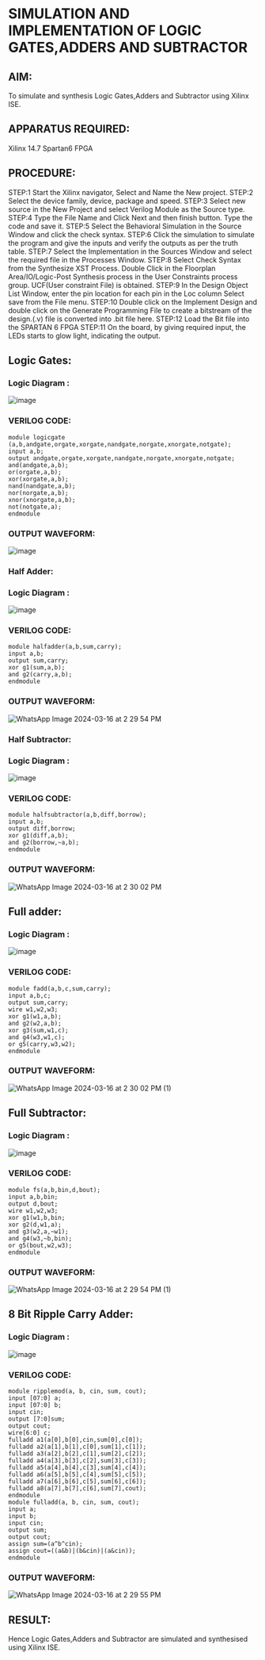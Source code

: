 # SIMULATION AND IMPLEMENTATION OF LOGIC GATES,ADDERS AND SUBTRACTOR 
## AIM:
To simulate and synthesis Logic Gates,Adders and Subtractor using Xilinx ISE.

## APPARATUS REQUIRED: 
Xilinx 14.7 Spartan6 FPGA

## PROCEDURE: 
STEP:1 Start the Xilinx navigator, Select and Name the New project. STEP:2 Select the device family, device, package and speed. STEP:3 Select new source in the New Project and select Verilog Module as the Source type. STEP:4 Type the File Name and Click Next and then finish button. Type the code and save it. STEP:5 Select the Behavioral Simulation in the Source Window and click the check syntax. STEP:6 Click the simulation to simulate the program and give the inputs and verify the outputs as per the truth table. STEP:7 Select the Implementation in the Sources Window and select the required file in the Processes Window. STEP:8 Select Check Syntax from the Synthesize XST Process. Double Click in the Floorplan Area/IO/Logic-Post Synthesis process in the User Constraints process group. UCF(User constraint File) is obtained. STEP:9 In the Design Object List Window, enter the pin location for each pin in the Loc column Select save from the File menu. STEP:10 Double click on the Implement Design and double click on the Generate Programming File to create a bitstream of the design.(.v) file is converted into .bit file here. STEP:12 Load the Bit file into the SPARTAN 6 FPGA STEP:11 On the board, by giving required input, the LEDs starts to glow light, indicating the output.


## Logic Gates:
### Logic Diagram :
![image](https://github.com/navaneethans/VLSI-LAB-EXPERIMENTS/assets/6987778/ee17970c-3ac9-4603-881b-88e2825f41a4)

### VERILOG CODE:
```
module logicgate (a,b,andgate,orgate,xorgate,nandgate,norgate,xnorgate,notgate);
input a,b;  
output andgate,orgate,xorgate,nandgate,norgate,xnorgate,notgate;
and(andgate,a,b);
or(orgate,a,b);
xor(xorgate,a,b);
nand(nandgate,a,b); 
nor(norgate,a,b);
xnor(xnorgate,a,b);
not(notgate,a);
endmodule
```

### OUTPUT WAVEFORM:
![image](https://github.com/DSVishal0407/VLSI-LAB-EXP-1/assets/163637297/b06bb643-591f-418c-bae7-6654d045421d)

### Half Adder:

### Logic Diagram :
![image](https://github.com/navaneethans/VLSI-LAB-EXPERIMENTS/assets/6987778/0e1ecb96-0c25-4556-832b-aeeedfdfe7b9)

### VERILOG CODE:
```
module halfadder(a,b,sum,carry);
input a,b;
output sum,carry;
xor g1(sum,a,b);
and g2(carry,a,b);
endmodule
```

### OUTPUT WAVEFORM:
![WhatsApp Image 2024-03-16 at 2 29 54 PM](https://github.com/DSVishal0407/VLSI-LAB-EXP-1/assets/163637297/e5d6a25e-29d3-4a01-bfc8-cd357f8f602a)

### Half Subtractor:

### Logic Diagram :
![image](https://github.com/navaneethans/VLSI-LAB-EXPERIMENTS/assets/6987778/731470b7-eb4e-49f8-8bb7-2994052a7184)

### VERILOG CODE:
```
module halfsubtractor(a,b,diff,borrow);
input a,b;
output diff,borrow;
xor g1(diff,a,b);
and g2(borrow,~a,b);
endmodule
```

### OUTPUT WAVEFORM:
![WhatsApp Image 2024-03-16 at 2 30 02 PM](https://github.com/DSVishal0407/VLSI-LAB-EXP-1/assets/163637297/4076f4a5-bb76-4b15-adfa-08297419da6f)

## Full adder:

### Logic Diagram :
![image](https://github.com/navaneethans/VLSI-LAB-EXPERIMENTS/assets/6987778/9bb3964c-438f-469d-a3de-c1cca6f323fb)

### VERILOG CODE:
```
module fadd(a,b,c,sum,carry);
input a,b,c;
output sum,carry;
wire w1,w2,w3;
xor g1(w1,a,b);
and g2(w2,a,b);
xor g3(sum,w1,c);
and g4(w3,w1,c);
or g5(carry,w3,w2);
endmodule
```

### OUTPUT WAVEFORM:
![WhatsApp Image 2024-03-16 at 2 30 02 PM (1)](https://github.com/DSVishal0407/VLSI-LAB-EXP-1/assets/163637297/28c49453-cfc3-4d91-b3b1-5b31ef431325)

## Full Subtractor:

### Logic Diagram :
![image](https://github.com/navaneethans/VLSI-LAB-EXPERIMENTS/assets/6987778/d66f874b-c1f2-44b3-a035-7149b56430c1)

### VERILOG CODE:
```
module fs(a,b,bin,d,bout);
input a,b,bin; 
output d,bout;
wire w1,w2,w3;
xor g1(w1,b,bin; 
xor g2(d,w1,a);
and g3(w2,a,~w1);
and g4(w3,~b,bin);
or g5(bout,w2,w3);
endmodule
```

### OUTPUT WAVEFORM:
![WhatsApp Image 2024-03-16 at 2 29 54 PM (1)](https://github.com/DSVishal0407/VLSI-LAB-EXP-1/assets/163637297/4fe3f468-d4ba-4c14-8b6c-6d1afa01294c)


## 8 Bit Ripple Carry Adder:

### Logic Diagram :
![image](https://github.com/navaneethans/VLSI-LAB-EXPERIMENTS/assets/6987778/7385a408-40a5-4203-8050-b72818622d79)

### VERILOG CODE:
```
module ripplemod(a, b, cin, sum, cout);
input [07:0] a;
input [07:0] b;
input cin;
output [7:0]sum;
output cout;
wire[6:0] c;
fulladd a1(a[0],b[0],cin,sum[0],c[0]);
fulladd a2(a[1],b[1],c[0],sum[1],c[1]);
fulladd a3(a[2],b[2],c[1],sum[2],c[2]);
fulladd a4(a[3],b[3],c[2],sum[3],c[3]);
fulladd a5(a[4],b[4],c[3],sum[4],c[4]);
fulladd a6(a[5],b[5],c[4],sum[5],c[5]);
fulladd a7(a[6],b[6],c[5],sum[6],c[6]);
fulladd a8(a[7],b[7],c[6],sum[7],cout);
endmodule
module fulladd(a, b, cin, sum, cout);
input a;
input b;
input cin;
output sum;
output cout;
assign sum=(a^b^cin);
assign cout=((a&b)|(b&cin)|(a&cin));
endmodule
```

### OUTPUT WAVEFORM:
![WhatsApp Image 2024-03-16 at 2 29 55 PM](https://github.com/DSVishal0407/VLSI-LAB-EXP-1/assets/163637297/0b646151-9904-41d3-8396-40ac70a2d750)

## RESULT:
 Hence Logic Gates,Adders and Subtractor are simulated and synthesised using Xilinx ISE.

